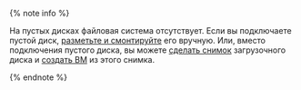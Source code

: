 {% note info %}

На пустых дисках файловая система отсутствует. Если вы подключаете пустой диск, [разметьте и смонтируйте](../operations/vm-control/vm-attach-disk.md#mount) его вручную. Или, вместо подключения пустого диска, вы можете [сделать снимок](../operations/disk-control/create-snapshot.md) загрузочного диска и [создать ВМ](../operations/vm-create/create-from-snapshots.md) из этого снимка.

{% endnote %}
